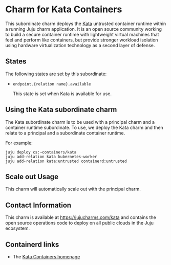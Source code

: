 # Charm for Kata Containers

This subordinate charm deploys the [Kata](https://katacontainers.io/)
untrusted container runtime within a running Juju charm application.  It is
an open source community working to build a secure container runtime with
lightweight virtual machines that feel and perform like containers, but
provide stronger workload isolation using hardware virtualization technology
as a second layer of defense.

## States

The following states are set by this subordinate:

* `endpoint.{relation name}.available`

  This state is set when Kata is available for use.


## Using the Kata subordinate charm

The Kata subordinate charm is to be used with a principal charm and a
container runtime subordinate.  To use, we deploy the Kata charm and
then relate to a principal and a subordinate container runtime.

For example:

```
juju deploy cs:~containers/kata
juju add-relation kata kubernetes-worker
juju add-relation kata:untrusted containerd:untrusted
```

## Scale out Usage

This charm will automatically scale out with the
principal charm.

## Contact Information

This charm is available at <https://jujucharms.com/kata> and contains the
open source operations code to deploy on all public clouds in the Juju
ecosystem.

## Containerd links

  - The [Kata Containers homepage](https://katacontainers.io/)
